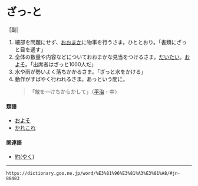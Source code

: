 # ざっ‐と

［副］

1. 細部を問題にせず、[おおまか](おおまか（大まか）)に物事を行うさま。ひととおり。「書類にざっと目を通す」
2. 全体の数量や内容などについておおまかな見当をつけるさま。[だいたい](だいたい（大体）)。[およそ](およそ（凡そ）)。「出席者はざっと1000人だ」
3. 水や雨が勢いよく落ちかかるさま。「ざっと水をかける」
4. 動作がすばやく行われるさま。あっという間に。
    >「敵を―けちからかして」〈[平治](https://dictionary.goo.ne.jp/word/%E5%B9%B3%E6%B2%BB%E7%89%A9%E8%AA%9E/#jn-198224)・中〉
        

#### 類語

-   [およそ](およそ（凡そ）)
-   [かれこれ](https://dictionary.goo.ne.jp/word/%E5%BD%BC%E6%AD%A4_%28%E3%81%8B%E3%82%8C%E3%81%93%E3%82%8C%29/#jn-46694)

#### 関連語

-   [約(やく)](https://dictionary.goo.ne.jp/word/%E7%B4%84/#jn-221304)

---
`https://dictionary.goo.ne.jp/word/%E3%81%96%E3%81%A3%E3%81%A8/#jn-88483`